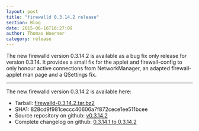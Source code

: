 ```yaml
---
layout: post
title: "firewalld 0.3.14.2 release"
section: Blog
date: 2015-06-16T16:27:09
author: Thomas Woerner
category: release
---
```


The new firewalld version 0.3.14.2 is available as a bug fix only release for version 0.3.14. It provides a small fix for the applet and firewall-config to only honour active connections from NetworkManager, an adapted firewall-applet man page and a QSettings fix.

***

The new firewalld version 0.3.14.2 is available here:

 * Tarball: [firewalld-0.3.14.2.tar.bz2](https://fedorahosted.org/released/firewalld/firewalld-0.3.14.2.tar.bz2)
 * SHA1: 828cd9f981ceccc40606a7f872cece1ee511bcee
 * Source repository on github: [v0.3.14.2](https://github.com/t-woerner/firewalld/releases/tag/v0.3.14.2)
 * Complete changelog on github: [0.3.14.1 to 0.3.14.2](https://github.com/t-woerner/firewalld/compare/v0.3.14.1...v0.3.14.2)

